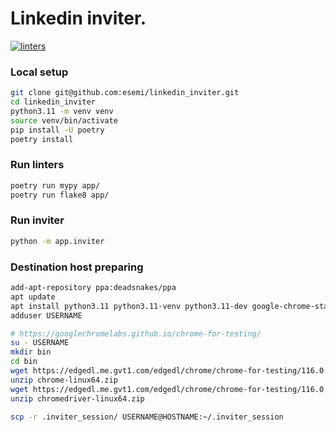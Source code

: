 Linkedin inviter.
========
[![linters](https://github.com/esemi/linkedin_inviter/actions/workflows/linters.yml/badge.svg?branch=master)](https://github.com/esemi/linkedin_inviter/actions/workflows/linters.yml)


### Local setup
```bash
git clone git@github.com:esemi/linkedin_inviter.git
cd linkedin_inviter
python3.11 -m venv venv
source venv/bin/activate
pip install -U poetry
poetry install
```

### Run linters
```bash
poetry run mypy app/
poetry run flake8 app/
```

### Run inviter
```bash
python -m app.inviter
```


### Destination host preparing
```bash
add-apt-repository ppa:deadsnakes/ppa
apt update
apt install python3.11 python3.11-venv python3.11-dev google-chrome-stable
adduser USERNAME

# https://googlechromelabs.github.io/chrome-for-testing/
su - USERNAME
mkdir bin
cd bin
wget https://edgedl.me.gvt1.com/edgedl/chrome/chrome-for-testing/116.0.5845.96/linux64/chrome-linux64.zip
unzip chrome-linux64.zip
wget https://edgedl.me.gvt1.com/edgedl/chrome/chrome-for-testing/116.0.5845.96/linux64/chromedriver-linux64.zip
unzip chromedriver-linux64.zip

scp -r .inviter_session/ USERNAME@HOSTNAME:~/.inviter_session 
```